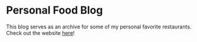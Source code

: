 # Personal Food Blog
This blog serves as an archive for some of my personal favorite restaurants. Check out the website [here](http://www.izakayaeats.com)!
